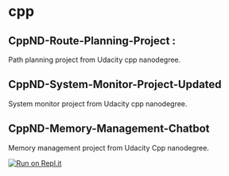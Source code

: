 # cpp

## CppND-Route-Planning-Project : 

Path planning project from Udacity cpp nanodegree.

## CppND-System-Monitor-Project-Updated

System monitor project from Udacity cpp nanodegree.

## CppND-Memory-Management-Chatbot

Memory management project from Udacity Cpp nanodegree.

[![Run on Repl.it](https://repl.it/badge/github/keerthidatta/cpp)](https://repl.it/github/keerthidatta/cpp)
